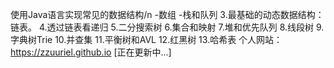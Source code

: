 使用Java语言实现常见的数据结构/n
-数组
-栈和队列
3.最基础的动态数据结构：链表。
4.透过链表看递归
5.二分搜索树
6.集合和映射
7.堆和优先队列
8.线段树
9.字典树Trie
10.并查集
11.平衡树和AVL
12.红黑树
13.哈希表
个人网站：https://zzuuriel.github.io [正在更新中...]
